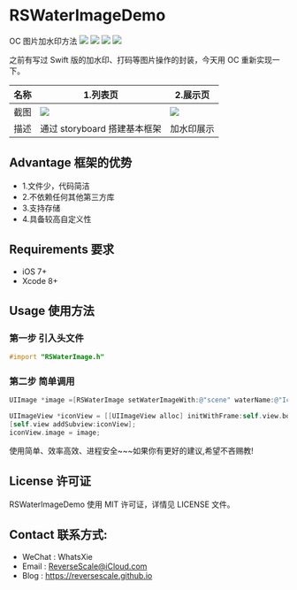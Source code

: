 # RSWaterImageDemo
OC 图片加水印方法
![](https://img.shields.io/badge/platform-iOS-red.svg) 
![](https://img.shields.io/badge/language-Objective--C-orange.svg) 
![](https://img.shields.io/badge/download-3.7MB-brightgreen.svg)
![](https://img.shields.io/badge/license-MIT%20License-brightgreen.svg) 

之前有写过 Swift 版的加水印、打码等图片操作的封装，今天用 OC 重新实现一下。

| 名称 |1.列表页 |2.展示页 |
| ------------- | ------------- | ------------- |
| 截图 | ![](http://og1yl0w9z.bkt.clouddn.com/17-7-6/49394070.jpg) | ![](http://og1yl0w9z.bkt.clouddn.com/17-7-6/43197086.jpg) |
| 描述 | 通过 storyboard 搭建基本框架 | 加水印展示 |


## Advantage 框架的优势
* 1.文件少，代码简洁
* 2.不依赖任何其他第三方库
* 3.支持存储
* 4.具备较高自定义性


## Requirements 要求
* iOS 7+
* Xcode 8+


## Usage 使用方法
### 第一步 引入头文件
```Objective-C
#import "RSWaterImage.h"
```
### 第二步 简单调用
```Objective-C
UIImage *image =[RSWaterImage setWaterImageWith:@"scene" waterName:@"IconLogo"];

UIImageView *iconView = [[UIImageView alloc] initWithFrame:self.view.bounds];
[self.view addSubview:iconView];
iconView.image = image;
```

使用简单、效率高效、进程安全~~~如果你有更好的建议,希望不吝赐教!


## License 许可证
RSWaterImageDemo 使用 MIT 许可证，详情见 LICENSE 文件。


## Contact 联系方式:
* WeChat : WhatsXie
* Email : ReverseScale@iCloud.com
* Blog : https://reversescale.github.io
